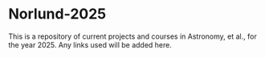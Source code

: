 # Norlund-2025
This is a repository of current projects and courses in Astronomy, et al., for the year 2025. Any links used will be added here.
